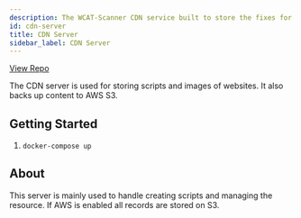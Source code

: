 ```yaml
---
description: The WCAT-Scanner CDN service built to store the fixes for pages.
id: cdn-server
title: CDN Server
sidebar_label: CDN Server
---
```


[View Repo](https://github.com/wcat/elastic-cdn)

The CDN server is used for storing scripts and images of websites. It also backs up content to AWS S3.

## Getting Started

1. `docker-compose up`

## About

This server is mainly used to handle creating scripts and managing the resource. If AWS is enabled all records are stored on S3.
